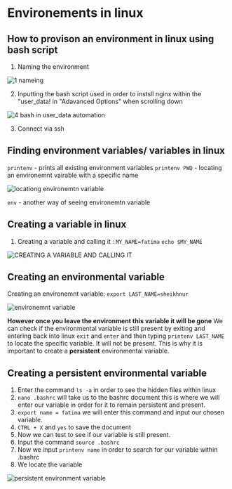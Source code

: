 # Environements in linux

## How to provison an environment in linux using bash script

1. Naming the environment

![1  nameing](https://user-images.githubusercontent.com/129324316/232074574-91c5e967-47c2-4687-8318-d0dc840f228a.png)

2. Inputting the bash script used in order to instsll nginx within the "user_data! in "Adavanced Options" when scrolling down

![4  bash in user_data automation](https://user-images.githubusercontent.com/129324316/232074781-0792a45f-c01a-4167-ace7-4e333f00dd11.png)

3. Connect via ssh


## Finding environment variables/ variables in linux

`printenv` - prints all existing environment variables
`printenv PWD` - locating an environemnt vairable with a specific name

![locationg environemtn variable](https://user-images.githubusercontent.com/129324316/232076097-15f135ef-2032-47e5-acff-bf8a88846f74.png)

`env` - another way of seeing environemtn variable


## Creating a variable in linux
1. Creating a variable and calling it :
 `MY_NAME=fatima`
 `echo $MY_NAME`
 
 ![CREATING A VARIABLE AND CALLING IT](https://user-images.githubusercontent.com/129324316/232075927-ad11708e-e8a6-44bc-9324-4c1c48762f4a.png)
 
## Creating an environmental variable
Creating an environemnt variable: `export LAST_NAME=sheikhnur`

![environemnt variable](https://user-images.githubusercontent.com/129324316/232076816-6d4dd050-1772-4151-a0c7-344ee8909f04.png)


**However once you leave the environment this variable it will be gone**
We can check if the environmental variable is still present by exiting and entering back into linux
`exit` and `enter` and then typing `printenv LAST_NAME` to locate the specific variable. It will not be present.
This is why it is important to create a **persistent** environmental variable.

## Creating a **persistent** environmental variable
1. Enter the command `ls -a` in order to see the hidden files within linux
2. `nano .bashrc` will take us to the bashrc document this is where we will enter our variable in order for it to remain persistent and present.
3. `export name = fatima` we will enter this command and input our chosen variable.
4. `CTRL + X` and `yes` to save the document
5. Now we can test to see if our variable is still present.
6. Input the command `source .bashrc`
7. Now we input `printenv name` in order to search for our variable within .bashrc
8. We locate the variable 


![persistent environment variable](https://user-images.githubusercontent.com/129324316/232078452-6ca0c278-f589-4b09-857c-a88c43f5a830.png)



